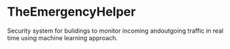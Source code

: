 # TheEmergencyHelper
Security system for bulidings to monitor incoming andoutgoing traffic in real time using machine learning approach.
